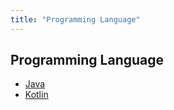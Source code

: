 ```yaml
---
title: "Programming Language"
---
```


## Programming Language
- [Java](Java/index.md)
- [Kotlin](Kotlin/index.md)